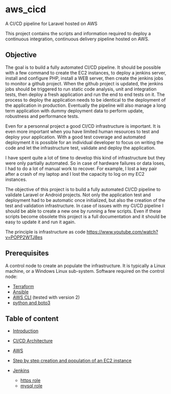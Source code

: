 # aws_cicd
A CI/CD pipeline for Laravel hosted on AWS

This project contains the scripts and information required to deploy a continuous integration, continuous delivery pipeline hosted on AWS. 

## Objective

The goal is to build a fully automated CI/CD pipeline. It should be possible with a few command to create the EC2 instances, to deploy a jenkins server, install and configure PHP, install a WEB server, then create the jenkins jobs to monitor a github project. When the github project is updated, the jenkins jobs should be triggered to run static code analysis, unit and integration tests, then deploy a fresh application and run the end to end tests on it. The process to deploy the application needs to be identical to the deployment of the application in production. Eventually the pipeline will also manage a long term application with dummy deployment data to perform update, robustness and performance tests.

Even for a personnal project a good CI/CD infrastructure is important. It is even more important when you have limited human resources to test and deploy your application. With a good test coverage and automated deployment it is possible for an individual developer to focus on writing the code and let the infrastructure test, validate and deploy the application.

I have spent quite a lot of time to develop this kind of infrastructure but they were only partially automated. So in case of hardware failures or data loses, I had to do a lot of manual work to recover. For example, I lost a key pair after a crash of my laptop and I lost the capacity to log on my EC2 instances.

The objective of this project is to build a fully automated CI/CD pipeline to validate Laravel or Android projects. Not only the application test and deployment had to be automatic once initialized, but also the creation of the test and validation infrastructure. In case of issues with my CI/CD pipeline I should be able to create a new one by running a few scripts. Even if these scripts become obsolete this project is a full documentation and it should be easy to update it and run it again.

The principle is infrastructure as code https://www.youtube.com/watch?v=POPP2WTJ8es

## Prerequisites

A control node to create an populate the infrastructure. It is typically a Linux machine, or a Windows Linux sub-system. Software required on the control node:

- [Terraform](doc/terraform.md)
- [Ansible](doc/ansible.md)
- [AWS CLI](doc/aws_cli.md) (tested with version 2)
- [python and boto3](doc/python_boto3.md)

## Table of content

- [Introduction](doc/introduction.md) 
- [CI/CD Architecture](doc/architecture.md)
- [AWS](doc/aws.md)
  
- [Step by step creation and population of an EC2 instance](doc/step_by_step.md)

- [Jenkins](doc/jenkins.md)
  - [https role](doc/https_role.md)
  - [mysql role](doc/mysql_role.md)




